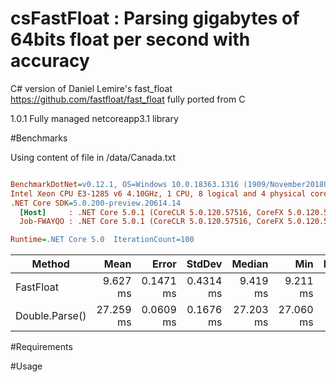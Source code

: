 # csFastFloat : Parsing gigabytes of 64bits float per second with accuracy

C# version of Daniel Lemire's fast_float https://github.com/fastfloat/fast_float  fully ported from C 

1.0.1 Fully managed netcoreapp3.1 library 



#Benchmarks

Using content of file in /data/Canada.txt

``` ini

BenchmarkDotNet=v0.12.1, OS=Windows 10.0.18363.1316 (1909/November2018Update/19H2)
Intel Xeon CPU E3-1285 v6 4.10GHz, 1 CPU, 8 logical and 4 physical cores
.NET Core SDK=5.0.200-preview.20614.14
  [Host]     : .NET Core 5.0.1 (CoreCLR 5.0.120.57516, CoreFX 5.0.120.57516), X64 RyuJIT
  Job-FWAYQO : .NET Core 5.0.1 (CoreCLR 5.0.120.57516, CoreFX 5.0.120.57516), X64 RyuJIT

Runtime=.NET Core 5.0  IterationCount=100  

```
|         Method |      Mean |     Error |    StdDev |    Median |       Min | Ratio | RatioSD |
|--------------- |----------:|----------:|----------:|----------:|----------:|------:|--------:|
|      FastFloat |  9.627 ms | 0.1471 ms | 0.4314 ms |  9.419 ms |  9.211 ms |  0.35 |    0.02 |
| Double.Parse() | 27.259 ms | 0.0609 ms | 0.1676 ms | 27.203 ms | 27.060 ms |  1.00 |    0.00 |



#Requirements


#Usage
